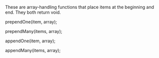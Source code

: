 These are array-handling functions that place items at the beginning and end.  They both return void.

prependOne(item, array);

prependMany(items, array);

appendOne(item, array);

appendMany(items, array);
